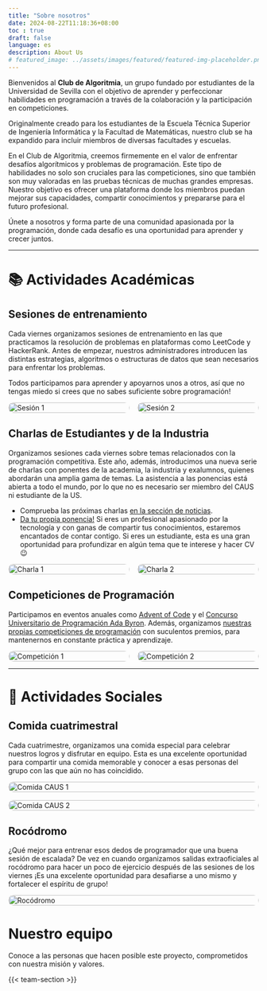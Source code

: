 ```yaml
---
title: "Sobre nosotros"
date: 2024-08-22T11:18:36+08:00
toc : true
draft: false
language: es
description: About Us
# featured_image: ../assets/images/featured/featured-img-placeholder.png
---
```


Bienvenidos al **Club de Algoritmia**, un grupo fundado por estudiantes de la Universidad de Sevilla con el objetivo de aprender y perfeccionar habilidades en programación a través de la colaboración y la participación en competiciones.

Originalmente creado para los estudiantes de la Escuela Técnica Superior de Ingeniería Informática y la Facultad de Matemáticas, nuestro club se ha expandido para incluir miembros de diversas facultades y escuelas.

En el Club de Algoritmia, creemos firmemente en el valor de enfrentar desafíos algorítmicos y problemas de programación. Este tipo de habilidades no solo son cruciales para las competiciones, sino que también son muy valoradas en las pruebas técnicas de muchas grandes empresas. Nuestro objetivo es ofrecer una plataforma donde los miembros puedan mejorar sus capacidades, compartir conocimientos y prepararse para el futuro profesional.

Únete a nosotros y forma parte de una comunidad apasionada por la programación, donde cada desafío es una oportunidad para aprender y crecer juntos.

---


# 📚 Actividades Académicas


## Sesiones de entrenamiento

Cada viernes organizamos sesiones de entrenamiento en las que practicamos la resolución de problemas en plataformas como LeetCode y HackerRank. Antes de empezar, nuestros administradores introducen las distintas estrategias, algoritmos o estructuras de datos que sean necesarios para enfrentar los problemas.

Todos participamos para aprender y apoyarnos unos a otros, así que no tengas miedo si crees que no sabes suficiente sobre programación!

<!-- ![alt text](caus-sesiones-1.jpg)
![alt text](caus-sesiones-2.jpg) -->

<div style="display: flex; flex-wrap: wrap; gap: 16px; justify-content: center;">
  <img src="/images/about/caus-sesiones-1.jpg" alt="Sesión 1" style="width: 100%; max-width: 600px; flex: 1; border-radius: 12px;">
  <img src="/images/about/caus-sesiones-2.jpg" alt="Sesión 2" style="width: 100%; max-width: 600px; flex: 1; border-radius: 12px;">
</div>


## Charlas de Estudiantes y de la Industria

Organizamos sesiones cada viernes sobre temas relacionados con la programación competitiva. Este año, además, introducimos una nueva serie de charlas con ponentes de la academia, la industria y exalumnos, quienes abordarán una amplia gama de temas. La asistencia a las ponencias está abierta a todo el mundo, por lo que no es necesario ser miembro del CAUS ni estudiante de la US.

  - Comprueba las próximas charlas [en la sección de noticias](/news).
  - [Da tu propia ponencia!](https://forms.gle/yY9WpbA6Lof41ufa7) Si eres un profesional apasionado por la tecnología y con ganas de compartir tus conocimientos, estaremos encantados de contar contigo. Si eres un estudiante, esta es una gran oportunidad para profundizar en algún tema que te interese y hacer CV 😉

<!-- ![alt text](charla1.jpg)
![alt text](charla2.jpg) -->

<div style="display: flex; flex-wrap: wrap; gap: 16px; justify-content: center;">
  <img src="/images/about/charla1.jpg" alt="Charla 1" style="width: 100%; max-width: 600px; flex: 1;border-radius: 12px;">
  <img src="/images/about/charla2.jpg" alt="Charla 2" style="width: 100%; max-width: 600px; flex: 1;border-radius: 12px;">
</div>

## Competiciones de Programación

Participamos en eventos anuales como [Advent of Code](https://adventofcode.com/) y el [Concurso Universitario de Programación Ada Byron](http://ada-byron.es/). Además, organizamos [nuestras propias competiciones de programación](/news/2024-10-27-complicaus-2/) con suculentos premios, para mantenernos en constante práctica y aprendizaje.


<!-- ![alt text](competiciones1.JPG)
![alt text](competiciones2.jpg) -->
<div style="display: flex; flex-wrap: wrap; gap: 16px; justify-content: center;">
  <img src="/images/about/competiciones1.JPG" alt="Competición 1" style="width: 100%; max-width: 600px; flex: 1;border-radius: 12px;">
  <img src="/images/about/competiciones2.jpg" alt="Competición 2" style="width: 100%; max-width: 600px; flex: 1;border-radius: 12px;">
</div>

---


# 🎉 Actividades Sociales


## Comida cuatrimestral

Cada cuatrimestre, organizamos una comida especial para celebrar nuestros logros y disfrutar en equipo. Esta es una excelente oportunidad para compartir una comida memorable y conocer a esas personas del grupo con las que aún no has coincidido.

<!-- ![alt text](comida-caus.jpg) -->
<!-- <div style="display: flex; flex-wrap: wrap; gap: 16px; justify-content: center;">
  <img src="comida-caus.jpg" alt="Comida CAUS" style="width: 100%; max-width: 600px;border-radius: 12px;">
</div> -->


<div style="display: flex; flex-wrap: wrap; gap: 16px; justify-content: center;">
  <img src="/images/about/comida-caus.jpg" alt="Comida CAUS 1" style="width: 100%; max-width: 600px;border-radius: 12px;">
  <img src="/images/about/comida-caus2.jpg" alt="Comida CAUS 2" style="width: 100%; max-width: 600px;border-radius: 12px;">
</div>

## Rocódromo

¿Qué mejor para entrenar esos dedos de programador que una buena sesión de escalada? De vez en cuando organizamos salidas extraoficiales al rocódromo para hacer un poco de ejercicio después de las sesiones de los viernes ¡Es una excelente oportunidad para desafiarse a uno mismo y fortalecer el espíritu de grupo!

<!-- ![alt text](rocodromo.png) -->
<div style="display: flex; flex-wrap: wrap; gap: 16px; justify-content: center;">
  <img src="/images/about/rocodromo.png" alt="Rocódromo" style="width: 100%; max-width: 600px;border-radius: 12px;">
</div>

# Nuestro equipo

Conoce a las personas que hacen posible este proyecto, comprometidos con nuestra misión y valores.

{{< team-section >}}